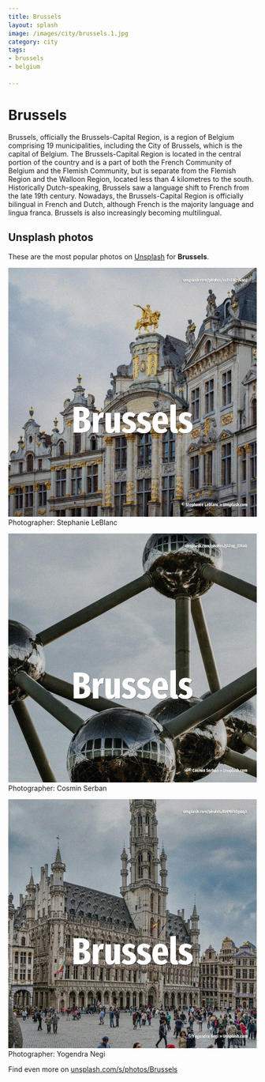 ```yaml
---
title: Brussels
layout: splash
image: /images/city/brussels.1.jpg
category: city
tags:
- brussels
- belgium

---
```

# Brussels

Brussels, officially the Brussels-Capital Region, is a region of Belgium comprising 19  municipalities, including the City of Brussels, which is the capital of Belgium. The Brussels-Capital Region is located in the central portion of the country and is a part of both  the French Community of Belgium and the Flemish Community, but is separate from the Flemish Region   and the Walloon Region, located less than 4 kilometres  to the south. Historically Dutch-speaking, Brussels saw a language shift to French from the late 19th century. Nowadays, the Brussels-Capital Region is officially bilingual in French and Dutch, although French  is the majority language and lingua franca. Brussels is also increasingly becoming multilingual. 

 
## Unsplash photos
These are the most popular photos on [Unsplash](https://unsplash.com) for **Brussels**.
 
![Brussels](/images/city/brussels.1.jpg)
Photographer:  Stephanie LeBlanc
 
![Brussels](/images/city/brussels.2.jpg)
Photographer:  Cosmin Serban
 
![Brussels](/images/city/brussels.3.jpg)
Photographer:  Yogendra Negi
 
Find even more on [unsplash.com/s/photos/Brussels](https://unsplash.com/s/photos/Brussels)
 
